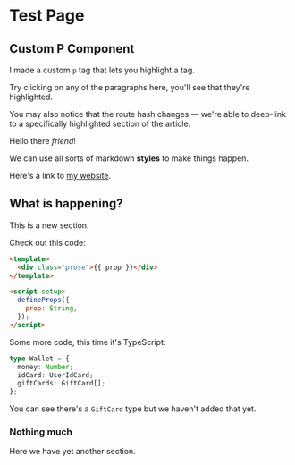 # Test Page

## Custom P Component

I made a custom `p` tag that lets you highlight a tag.

Try clicking on any of the paragraphs here, you'll see that they're highlighted.

You may also notice that the route hash changes — we're able to deep-link to a specifically highlighted section of the article.

Hello there _friend_!

We can use all sorts of markdown **styles** to make things happen.

Here's a link to [my website](https://michaelnthiessen.com).

## What is happening?

This is a new section.

Check out this code:

```html
<template>
  <div class="prose">{{ prop }}</div>
</template>

<script setup>
  defineProps({
    prop: String,
  });
</script>
```

Some more code, this time it's TypeScript:

```ts [types.ts]
type Wallet = {
  money: Number;
  idCard: UserIdCard;
  giftCards: GiftCard[];
};
```

You can see there's a `GiftCard` type but we haven't added that yet.

### Nothing much

Here we have yet another section.
